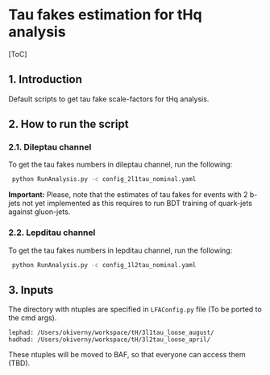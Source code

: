 # Tau fakes estimation for tHq analysis

[ToC]

## 1. Introduction
Default scripts to get tau fake scale-factors for tHq analysis.

## 2. How to run the script

### 2.1. Dileptau channel

To get the tau fakes numbers in dileptau channel, run the following:
```bash
 python RunAnalysis.py -c config_2l1tau_nominal.yaml
```
**Important:** Please, note that the estimates of tau fakes for events with 2 b-jets not yet implemented as this requires to run BDT training of quark-jets against gluon-jets.

### 2.2. Lepditau channel

To get the tau fakes numbers in lepditau channel, run the following:
```bash
 python RunAnalysis.py -c config_1l2tau_nominal.yaml
```

## 3. Inputs

The directory with ntuples are specified in ```LFAConfig.py``` file (To be ported to the cmd args).
```
lephad: /Users/okiverny/workspace/tH/3l1tau_loose_august/
hadhad: /Users/okiverny/workspace/tH/3l2tau_loose_april/
```

These ntuples will be moved to BAF, so that everyone can access them (TBD).
